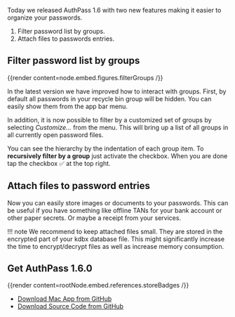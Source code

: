 Today we released AuthPass 1.6 with two new features making it easier to
organize your passwords.

1. Filter password list by groups.
2. Attach files to passwords entries.

<!--more-->

## Filter password list by groups

{{render content=node.embed.figures.filterGroups /}}

In the latest version we have improved how to interact with groups.
First, by default all passwords in your recycle bin group will be hidden.
You can easily show them from the app bar menu.

In addition, it is now possible to filter by a customized set of groups by 
selecting *Customize…* from the menu. This will bring up a list of all
groups in all currently open password files.

You can see the hierarchy by the indentation of each group item. To
**recursively filter by a group** just activate the checkbox. When
you are done tap the checkbox ✅️ at the top right.

## Attach files to password entries

Now you can easily store images or documents to your passwords. This
can be useful if you have something like offline TANs for your bank
account or other paper secrets. Or maybe a receipt from your services.

!!! note
    We recommend to keep attached files small. They are stored in the
    encrypted part of your kdbx database file. This might significantly 
    increase the time to encrypt/decrypt files as well as increase memory
    consumption.

## Get AuthPass 1.6.0

{{render content=rootNode.embed.references.storeBadges /}}

* [Download Mac App from GitHub](https://github.com/authpass/authpass/releases/tag/v1.4.0)
* [Download Source Code from GitHub](https://github.com/authpass/authpass)

